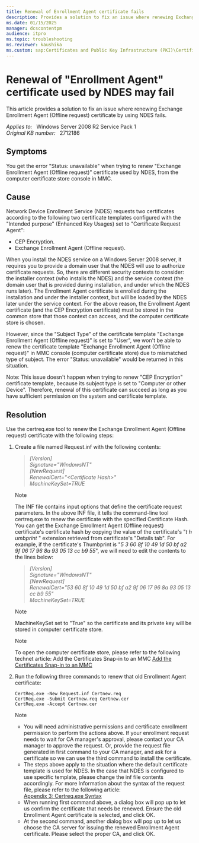```yaml
---
title: Renewal of Enrollment Agent certificate fails
description: Provides a solution to fix an issue where renewing Exchange Enrollment Agent (Offline request) certificate by using NDES fails.
ms.date: 01/15/2025
manager: dcscontentpm
audience: itpro
ms.topic: troubleshooting
ms.reviewer: kaushika
ms.custom: sap:Certificates and Public Key Infrastructure (PKI)\Certificate Enrollment Technologies (Auto Enrollment, NDES, CWE, CEP, CES), csstroubleshoot
---
```

# Renewal of "Enrollment Agent" certificate used by NDES may fail

This article provides a solution to fix an issue where renewing Exchange Enrollment Agent (Offline request) certificate by using NDES fails.

_Applies to:_ &nbsp; Windows Server 2008 R2 Service Pack 1  
_Original KB number:_ &nbsp; 2712186

## Symptoms

You get the error "Status: unavailable" when trying to renew "Exchange Enrollment Agent (Offline request)" certificate used by NDES, from the computer certificate store console in MMC.

## Cause

Network Device Enrollment Service (NDES) requests two certificates according to the following two certificate templates configured with the "Intended purpose" (Enhanced Key Usages) set to "Certificate Request Agent":

- CEP Encryption.
- Exchange Enrollment Agent (Offline request).

When you install the NDES service on a Windows Server 2008 server, it requires you to provide a domain user that the NDES will use to authorize certificate requests. So, there are different security contexts to consider: the installer context (who installs the NDES) and the service context (the domain user that is provided during installation, and under which the NDES runs later). The Enrollment Agent certificate is enrolled during the installation and under the installer context, but will be loaded by the NDES later under the service context. For the above reason, the Enrollment Agent certificate (and the CEP Encryption certificate) must be stored in the common store that those context can access, and the computer certificate store is chosen.

However, since the "Subject Type" of the certificate template "Exchange Enrollment Agent (Offline request)" is set to "User", we won't be able to renew the certificate template "Exchange Enrollment Agent (Offline request)" in MMC console (computer certificate store) due to mismatched type of subject. The error "Status: unavailable" would be returned in this situation.

Note: This issue doesn't happen when trying to renew "CEP Encryption" certificate template, because its subject type is set to "Computer or other Device". Therefore, renewal of this certificate can succeed as long as you have sufficient permission on the system and certificate template.  

## Resolution

Use the certreq.exe tool to renew the Exchange Enrollment Agent (Offline request) certificate with the following steps:

1. Create a file named Request.inf with the following contents:  

    > *[Version]*  
    *Signature="$Windows NT$"*  
    *[NewRequest]*  
    *RenewalCert="\<Certificate Hash>"*  
    *MachineKeySet=TRUE*  

    > [!Note]
    > The INF file contains input options that define the certificate request parameters. In the above INF file, it tells the command-line tool certreq.exe to renew the certificate with the specified Certificate Hash. You can get the Exchange Enrollment Agent (Offline request) certificate's certificate hash by copying the value of the certificate's "*t* *h* *umbprint* " extension retrieved from certificate's "Details tab". For example, if the certificate's Thumbprint is "*5* *3 60 8f 10 49 1d 50 bf a2 9f 06 17 96 8a 93 05 13 cc b9 55*", we will need to edit the contents to the lines below:

    > *[Version]*  
     *Signature="$Windows NT$"*  
     *[NewRequest]*  
     *RenewalCert="53 60 8f 10 49 1d 50 bf a2 9f 06 17 96 8a 93 05 13 cc b9 55"*  
     *MachineKeySet=TRUE*  

    > [!Note]
    > MachineKeySet set to "True" so the certificate and its private key will be stored in computer certificate store.

   > [!Note]
   > To open the computer certificate store, please refer to the following technet article:
    Add the Certificates Snap-in to an MMC
    [Add the Certificates Snap-in to an MMC](https://technet.microsoft.com/library/cc754431%28v=ws.10%29.aspx#bkmk_computer)  

2. Run the following three commands to renew that old Enrollment Agent certificate:  

    ```console
    CertReq.exe -New Request.inf Certnew.req  
    CertReq.exe -Submit Certnew.req Certnew.cer  
    CertReq.exe -Accept Certnew.cer  
    ```

    > [!Note]
    >
    > - You will need administrative permissions and certificate enrollment permission to perform the actions above. If your enrollment request needs to wait for CA manager's approval, please contact your CA manager to approve the request. Or, provide the request file generated in first command to your CA manager, and ask for a certificate so we can use the third command to install the certificate.
    > - The steps above apply to the situation where the default certificate template is used for NDES. In the case that NDES is configured to use specific template, please change the inf file contents accordingly. For more Information about the syntax of the request file, please refer to the following article:  
    [Appendix 3: Certreq.exe Syntax](https://technet.microsoft.com/library/cc736326%28v=ws.10%29.aspx)  
    > - When running first command above, a dialog box will pop up to let us confirm the certificate that needs be renewed. Ensure the old Enrollment Agent certificate is selected, and click OK.
    > - At the second command, another dialog box will pop up to let us choose the CA server for issuing the renewed Enrollment Agent certificate. Please select the proper CA, and click OK.
